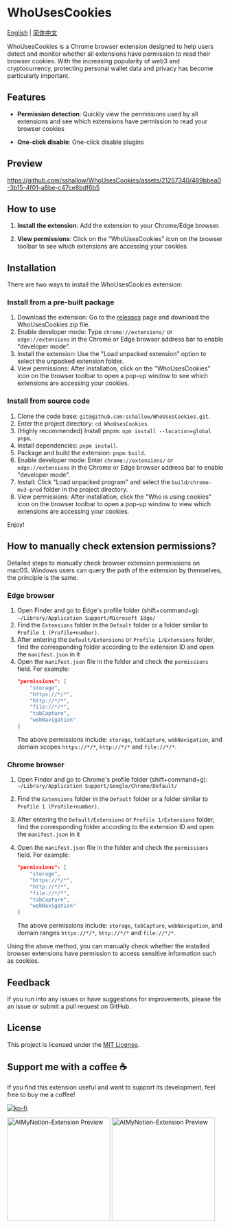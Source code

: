 # WhoUsesCookies

[English](README.en.md) | [简体中文](README.md)

WhoUsesCookies is a Chrome browser extension designed to help users detect and monitor whether all extensions have permission to read their browser cookies. With the increasing popularity of web3 and cryptocurrency, protecting personal wallet data and privacy has become particularly important.

## Features

- **Permission detection**: Quickly view the permissions used by all extensions and see which extensions have permission to read your browser cookies

- **One-click disable**: One-click disable plugins

## Preview

https://github.com/sshallow/WhoUsesCookies/assets/21257340/489bbea0-3b15-4f01-a8be-c47ce8bdf6b5

## How to use

1. **Install the extension**: Add the extension to your Chrome/Edge browser.

2. **View permissions**: Click on the "WhoUsesCookies" icon on the browser toolbar to see which extensions are accessing your cookies.

## Installation

There are two ways to install the WhoUsesCookies extension:

### Install from a pre-built package

1. Download the extension: Go to the [releases](https://github.com/sshallow/WhoUsesCookies/releases/tag/product) page and download the WhoUsesCookies zip file.
2. Enable developer mode: Type `chrome://extensions/` or `edge://extensions` in the Chrome or Edge browser address bar to enable "developer mode".
3. Install the extension: Use the "Load unpacked extension" option to select the unpacked extension folder.
4. View permissions: After installation, click on the "WhoUsesCookies" icon on the browser toolbar to open a pop-up window to see which extensions are accessing your cookies.

### Install from source code
1. Clone the code base: `git@github.com:sshallow/WhoUsesCookies.git`.
2. Enter the project directory: `cd WhoUsesCookies`.
3. (Highly recommended) Install pnpm: `npm install --location=global pnpm`.
4. Install dependencies: `pnpm install`.
5. Package and build the extension: `pnpm build`.
6. Enable developer mode: Enter `chrome://extensions/` or `edge://extensions` in the Chrome or Edge browser address bar to enable "developer mode".
7. Install: Click "Load unpacked program" and select the `build/chrome-mv3-prod` folder in the project directory.
8. View permissions: After installation, click the "Who is using cookies" icon on the browser toolbar to open a pop-up window to view which extensions are accessing your cookies.

Enjoy!

## How to manually check extension permissions?

Detailed steps to manually check browser extension permissions on macOS. Windows users can query the path of the extension by themselves, the principle is the same.

### Edge browser

1. Open Finder and go to Edge's profile folder (shift+command+g): `~/Library/Application Support/Microsoft Edge/`
2. Find the `Extensions` folder in the `Default` folder or a folder similar to `Profile 1 (Profile+number)`.
3. After entering the `Default/Extensions` or `Profile 1/Extensions` folder, find the corresponding folder according to the extension ID and open the `manifest.json` in it
4. Open the `manifest.json` file in the folder and check the `permissions` field. For example:
   ```json
   "permissions": [
       "storage",
       "https://*/*",
       "http://*/*",
       "file://*/*",
       "tabCapture",
       "webNavigation"
   ]
   ```
   The above permissions include: `storage`, `tabCapture`, `webNavigation`, and domain scopes `https://*/*`, `http://*/*` and `file://*/*`.

### Chrome browser

1. Open Finder and go to Chrome's profile folder (shift+command+g): `~/Library/Application Support/Google/Chrome/Default/`
2. Find the `Extensions` folder in the `Default` folder or a folder similar to `Profile 1 (Profile+number)`.
3. After entering the `Default/Extensions` or `Profile 1/Extensions` folder, find the corresponding folder according to the extension ID and open the `manifest.json` in it

4. Open the `manifest.json` file in the folder and check the `permissions` field. For example:
   ```json
   "permissions": [
       "storage",
       "https://*/*",
       "http://*/*",
       "file://*/*",
       "tabCapture",
       "webNavigation"
   ]
   ```
   The above permissions include: `storage`, `tabCapture`, `webNavigation`, and domain ranges `https://*/*`, `http://*/*` and `file://*/*`.

Using the above method, you can manually check whether the installed browser extensions have permission to access sensitive information such as cookies.

## Feedback

If you run into any issues or have suggestions for improvements, please file an issue or submit a pull request on GitHub.

## License

This project is licensed under the [MIT License](LICENSE).

## Support me with a coffee ☕

If you find this extension useful and want to support its development, feel free to buy me a coffee!

[![ko-fi](https://ko-fi.com/img/githubbutton_sm.svg)](https://ko-fi.com/B0B2XG28D)

<img src="https://github.com/sshallow/AtMyNotion-Extension/assets/21257340/d8e9a707-c86d-40f6-80fa-20b5130a09ff" alt="AtMyNotion-Extension Preview" width="240px">

<img src="https://github.com/sshallow/AtMyNotion-Extension/assets/21257340/0300a891-b741-4ea0-aa26-eee2c728f1b1" alt="AtMyNotion-Extension Preview" width="240px">
